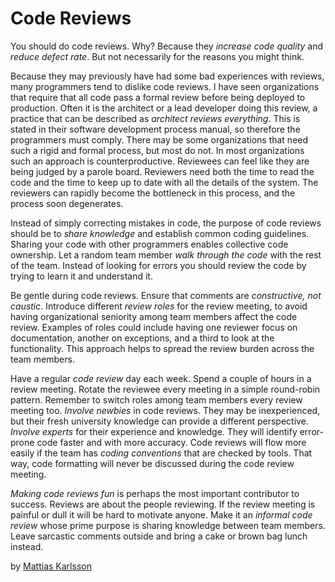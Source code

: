 # Code Reviews

You should do code reviews. Why? Because they *increase code quality* and *reduce defect rate*. But not necessarily for the reasons you might think.

Because they may previously have had some bad experiences with reviews, many programmers tend to dislike code reviews. I have seen organizations that require that all code pass a formal review before being deployed to production. Often it is the architect or a lead developer doing this review, a practice that can be described as *architect reviews everything*. This is stated in their software development process manual, so therefore the programmers must comply. There may be some organizations that need such a rigid and formal process, but most do not. In most organizations such an approach is counterproductive. Reviewees can feel like they are being judged by a parole board. Reviewers need both the time to read the code and the time to keep up to date with all the details of the system. The reviewers can rapidly become the bottleneck in this process, and the process soon degenerates.

Instead of simply correcting mistakes in code, the purpose of code reviews should be to *share knowledge* and establish common coding guidelines. Sharing your code with other programmers enables collective code ownership. Let a random team member *walk through the code* with the rest of the team. Instead of looking for errors you should review the code by trying to learn it and understand it.

Be gentle during code reviews. Ensure that comments are *constructive, not caustic*. Introduce different *review roles* for the review meeting, to avoid having organizational seniority among team members affect the code review. Examples of roles could include having one reviewer focus on documentation, another on exceptions, and a third to look at the functionality. This approach helps to spread the review burden across the team members.

Have a regular *code review* day each week. Spend a couple of hours in a review meeting. Rotate the reviewee every meeting in a simple round-robin pattern. Remember to switch roles among team members every review meeting too. *Involve newbies* in code reviews. They may be inexperienced, but their fresh university knowledge can provide a different perspective. *Involve experts* for their experience and knowledge. They will identify error-prone code faster and with more accuracy. Code reviews will flow more easily if the team has *coding conventions* that are checked by tools. That way, code formatting will never be discussed during the code review meeting.

*Making code reviews fun* is perhaps the most important contributor to success. Reviews are about the people reviewing. If the review meeting is painful or dull it will be hard to motivate anyone. Make it an *informal code review* whose prime purpose is sharing knowledge between team members. Leave sarcastic comments outside and bring a cake or brown bag lunch instead.

by [Mattias Karlsson](http://programmer.97things.oreilly.com/wiki/index.php/Mattias_Karlsson)